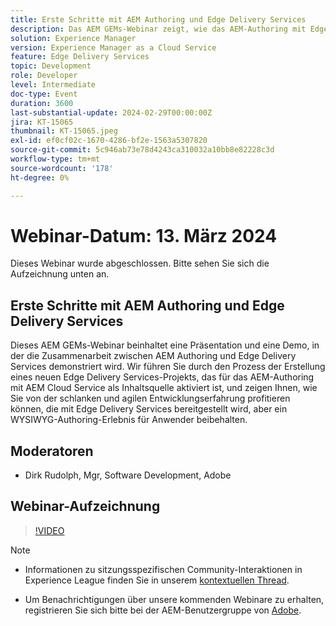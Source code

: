 ```yaml
---
title: Erste Schritte mit AEM Authoring und Edge Delivery Services
description: Das AEM GEMs-Webinar zeigt, wie das AEM-Authoring mit Edge Delivery Services integriert wird, ein Projekt mit AEM Cloud Service erstellt wird und eine WYSIWYG-Authoring-Oberfläche verwaltet wird.
solution: Experience Manager
version: Experience Manager as a Cloud Service
feature: Edge Delivery Services
topic: Development
role: Developer
level: Intermediate
doc-type: Event
duration: 3600
last-substantial-update: 2024-02-29T00:00:00Z
jira: KT-15065
thumbnail: KT-15065.jpeg
exl-id: ef0cf02c-1670-4286-bf2e-1563a5307820
source-git-commit: 5c946ab73e78d4243ca310032a10bb8e82228c3d
workflow-type: tm+mt
source-wordcount: '178'
ht-degree: 0%

---
```


# Webinar-Datum: 13. März 2024

Dieses Webinar wurde abgeschlossen. Bitte sehen Sie sich die Aufzeichnung unten an.

## Erste Schritte mit AEM Authoring und Edge Delivery Services

Dieses AEM GEMs-Webinar beinhaltet eine Präsentation und eine Demo, in der die Zusammenarbeit zwischen AEM Authoring und Edge Delivery Services demonstriert wird. Wir führen Sie durch den Prozess der Erstellung eines neuen Edge Delivery Services-Projekts, das für das AEM-Authoring mit AEM Cloud Service als Inhaltsquelle aktiviert ist, und zeigen Ihnen, wie Sie von der schlanken und agilen Entwicklungserfahrung profitieren können, die mit Edge Delivery Services bereitgestellt wird, aber ein WYSIWYG-Authoring-Erlebnis für Anwender beibehalten.

## Moderatoren

* Dirk Rudolph, Mgr, Software Development, Adobe

## Webinar-Aufzeichnung

>[!VIDEO](https://video.tv.adobe.com/v/3427919/)

>[!NOTE]
> 
>* Informationen zu sitzungsspezifischen Community-Interaktionen in Experience League finden Sie in unserem [kontextuellen Thread](https://adobe.ly/3uIj6D7).
>
>* Um Benachrichtigungen über unsere kommenden Webinare zu erhalten, registrieren Sie sich bitte bei der AEM-Benutzergruppe von [Adobe](https://aem-augs.adobe.com/).
